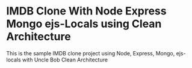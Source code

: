 # IMDB Clone With Node Express Mongo ejs-Locals using Clean Architecture

This is the sample IMDB clone project using Node, Express, Mongo, ejs-locals with Uncle Bob Clean Architecture
